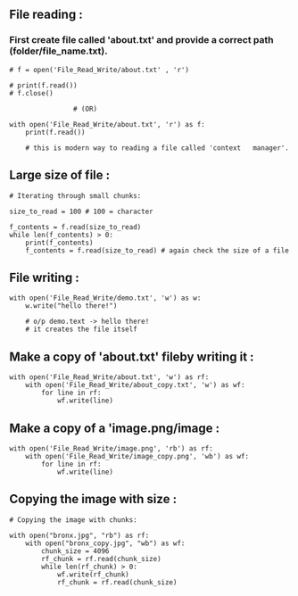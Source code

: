 
## File reading :
### First create file called 'about.txt' and provide a correct path (folder/file_name.txt).
```
# f = open('File_Read_Write/about.txt' , 'r')

# print(f.read())
# f.close()

                # (OR)

with open('File_Read_Write/about.txt', 'r') as f:
    print(f.read())
    
    # this is modern way to reading a file called 'context   manager'.

```

## Large size of file :
```
# Iterating through small chunks:

size_to_read = 100 # 100 = character

f_contents = f.read(size_to_read)
while len(f_contents) > 0:
	print(f_contents)
	f_contents = f.read(size_to_read) # again check the size of a file
```

## File writing :
```
with open('File_Read_Write/demo.txt', 'w') as w:
    w.write("hello there!")

    # o/p demo.text -> hello there!
    # it creates the file itself
```

## Make a copy of 'about.txt' fileby writing it :
```
with open('File_Read_Write/about.txt', 'w') as rf:
    with open('File_Read_Write/about_copy.txt', 'w') as wf:
        for line in rf:
            wf.write(line)
```

## Make a copy of a 'image.png/image :
```
with open('File_Read_Write/image.png', 'rb') as rf:
    with open('File_Read_Write/image_copy.png', 'wb') as wf:
        for line in rf:
            wf.write(line)

```

## Copying the image with size :
```
# Copying the image with chunks:

with open("bronx.jpg", "rb") as rf:
	with open("bronx_copy.jpg", "wb") as wf:
		chunk_size = 4096
        rf_chunk = rf.read(chunk_size)
        while len(rf_chunk) > 0:
            wf.write(rf_chunk)
            rf_chunk = rf.read(chunk_size)
            
```
